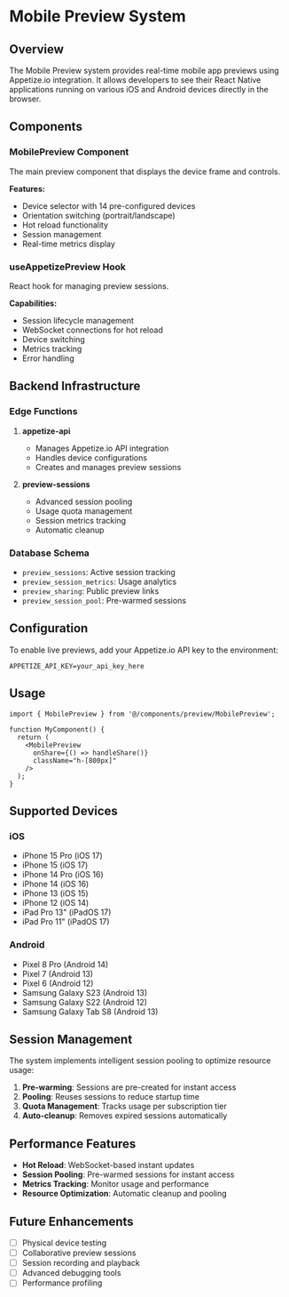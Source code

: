 # Mobile Preview System

## Overview

The Mobile Preview system provides real-time mobile app previews using Appetize.io integration. It allows developers to see their React Native applications running on various iOS and Android devices directly in the browser.

## Components

### MobilePreview Component
The main preview component that displays the device frame and controls.

**Features:**
- Device selector with 14 pre-configured devices
- Orientation switching (portrait/landscape)
- Hot reload functionality
- Session management
- Real-time metrics display

### useAppetizePreview Hook
React hook for managing preview sessions.

**Capabilities:**
- Session lifecycle management
- WebSocket connections for hot reload
- Device switching
- Metrics tracking
- Error handling

## Backend Infrastructure

### Edge Functions

1. **appetize-api**
   - Manages Appetize.io API integration
   - Handles device configurations
   - Creates and manages preview sessions

2. **preview-sessions**
   - Advanced session pooling
   - Usage quota management
   - Session metrics tracking
   - Automatic cleanup

### Database Schema

- `preview_sessions`: Active session tracking
- `preview_session_metrics`: Usage analytics
- `preview_sharing`: Public preview links
- `preview_session_pool`: Pre-warmed sessions

## Configuration

To enable live previews, add your Appetize.io API key to the environment:

```env
APPETIZE_API_KEY=your_api_key_here
```

## Usage

```tsx
import { MobilePreview } from '@/components/preview/MobilePreview';

function MyComponent() {
  return (
    <MobilePreview 
      onShare={() => handleShare()}
      className="h-[800px]"
    />
  );
}
```

## Supported Devices

### iOS
- iPhone 15 Pro (iOS 17)
- iPhone 15 (iOS 17)
- iPhone 14 Pro (iOS 16)
- iPhone 14 (iOS 16)
- iPhone 13 (iOS 15)
- iPhone 12 (iOS 14)
- iPad Pro 13" (iPadOS 17)
- iPad Pro 11" (iPadOS 17)

### Android
- Pixel 8 Pro (Android 14)
- Pixel 7 (Android 13)
- Pixel 6 (Android 12)
- Samsung Galaxy S23 (Android 13)
- Samsung Galaxy S22 (Android 12)
- Samsung Galaxy Tab S8 (Android 13)

## Session Management

The system implements intelligent session pooling to optimize resource usage:

1. **Pre-warming**: Sessions are pre-created for instant access
2. **Pooling**: Reuses sessions to reduce startup time
3. **Quota Management**: Tracks usage per subscription tier
4. **Auto-cleanup**: Removes expired sessions automatically

## Performance Features

- **Hot Reload**: WebSocket-based instant updates
- **Session Pooling**: Pre-warmed sessions for instant access
- **Metrics Tracking**: Monitor usage and performance
- **Resource Optimization**: Automatic cleanup and pooling

## Future Enhancements

- [ ] Physical device testing
- [ ] Collaborative preview sessions
- [ ] Session recording and playback
- [ ] Advanced debugging tools
- [ ] Performance profiling